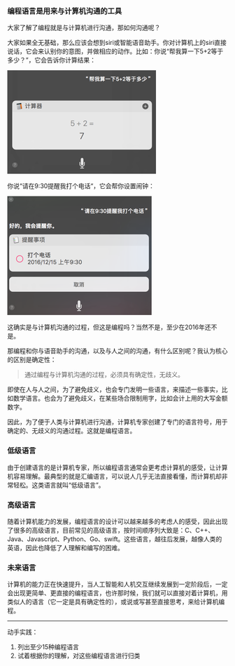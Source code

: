 ### 编程语言是用来与计算机沟通的工具

大家了解了编程就是与计算机进行沟通，那如何沟通呢？

大家如果全无基础，那么应该会想到siri或智能语音助手。你对计算机上的siri直接说话，它会来认别你的意图，并做相应的动作。比如：你说“帮我算一下5+2等于多少？”，它会告诉你计算结果：

![](/assets/siri-math.png)

你说“请在9:30提醒我打个电话“，它会帮你设置闹钟：

![](/assets/siri-remainder.png)

这确实是与计算机沟通的过程，但这是编程吗？当然不是，至少在2016年还不是。

那编程和你与语音助手的沟通，以及与人之间的沟通，有什么区别呢？我认为核心的区别是确定性：

> 通过编程与计算机沟通的过程，必须具有确定性，无歧义。

即使在人与人之间，为了避免歧义，也会专门发明一些语言，来描述一些事实，比如数学语言。也会为了避免歧义，在某些场合限制用字，比如会计上用的大写金额数字。

因此，为了便于人类与计算机进行沟通，计算机专家创建了专门的语言符号，用于确定的、无歧义的沟通过程。这就是编程语言。

### 低级语言

由于创建语言的是计算机专家，所以编程语言通常会更考虑计算机的感受，让计算机容易理解。最典型的就是汇编语言，可以说人几乎无法直接看懂，而计算机却非常轻松。这类语言就叫“低级语言”。

### 高级语言

随着计算机能力的发展，编程语言的设计可以越来越多的考虑人的感受，因此出现了很多的高级语言，目前常见的高级语言，按时间顺序列大致是：C、C++、Java、Javascript、Python、Go、swift。这些语言，越往后发展，越像人类的英语，因此也降低了人理解和编写的困难。

### 未来语言

计算机的能力正在快速提升，当人工智能和人机交互继续发展到一定阶段后，一定会出现更简单、更直接的编程语言，也许那时候，我们就可以直接对着计算机，用类似人的语言（它一定是具有确定性的），或说或写甚至直接思考，来给计算机编程。



---

动手实践：

1. 列出至少15种编程语言
2. 试着根据你的理解，对这些编程语言进行归类




